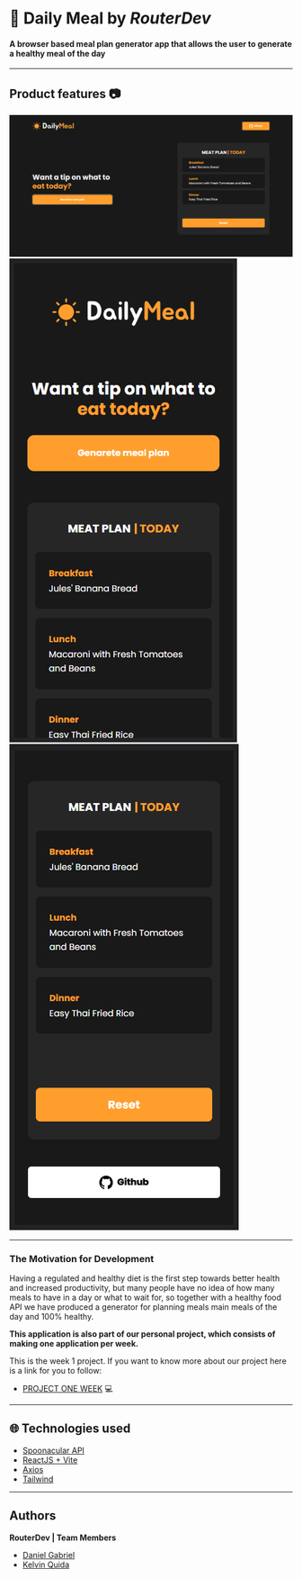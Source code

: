 # 🥞 Daily Meal by _RouterDev_

#### **A browser based meal plan generator app** that allows the user to generate a healthy meal of the day

---

## Product features 📷

![Web Version](FrontEnd/src/assets/Homepage.png)
![Mobile Version2](FrontEnd/src/assets/Mobile%20Top.png) ![Mobile Version](FrontEnd/src/assets/Mobile%20Bottom.png)

---

### The Motivation for Development

Having a regulated and healthy diet is the first step towards better health and increased productivity, but many people have no idea of ​​how many meals to have in a day or what to wait for, so together with a healthy food API we have produced a generator for planning meals main meals of the day and 100% healthy.

**This application is also part of our personal project, which consists of making one application per week.**

This is the week 1 project. If you want to know more about our project here is a link for you to follow:

- [PROJECT ONE WEEK](https://github.com/aquiname) 💻

---

## 🌐 Technologies used

- [Spoonacular API](https://spoonacular.com/)
- [ReactJS + Vite](https://vitejs.dev/)
- [Axios](https://axios-http.com/)
- [Tailwind](https://tailwindcss.com/)

---

## Authors

**RouterDev | Team Members**

- [Daniel Gabriel](https://github.com/revogabe)
- [Kelvin Quida](https://github.com/kazz2433)
